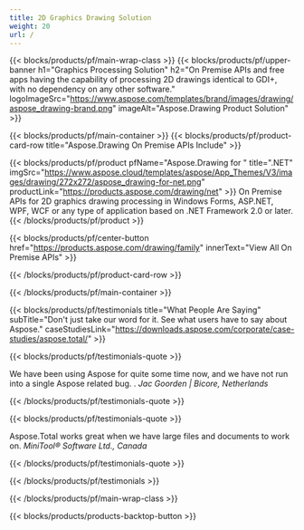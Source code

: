 ```yaml
---
title: 2D Graphics Drawing Solution 
weight: 20
url: /
---
```


{{< blocks/products/pf/main-wrap-class >}}
{{< blocks/products/pf/upper-banner h1="Graphics Processing Solution" h2="On Premise APIs and free apps having the capability of processing 2D drawings identical to GDI+, with no dependency on any other software." logoImageSrc="https://www.aspose.com/templates/brand/images/drawing/aspose_drawing-brand.png" imageAlt="Aspose.Drawing Product Solution" >}}

{{< blocks/products/pf/main-container >}}
{{< blocks/products/pf/product-card-row title="Aspose.Drawing On Premise APIs Include" >}}

{{< blocks/products/pf/product pfName="Aspose.Drawing for " title=".NET" imgSrc="https://www.aspose.cloud/templates/aspose/App_Themes/V3/images/drawing/272x272/aspose_drawing-for-net.png" productLink="https://products.aspose.com/drawing/net" >}}
On Premise APIs for 2D graphics drawing processing in Windows Forms, ASP.NET, WPF, WCF or any type of application based on .NET Framework 2.0 or later.
{{< /blocks/products/pf/product >}}

{{< blocks/products/pf/center-button href="https://products.aspose.com/drawing/family" innerText="View All On Premise APIs" >}}

{{< /blocks/products/pf/product-card-row >}}

{{< /blocks/products/pf/main-container >}}

{{< blocks/products/pf/testimonials title="What People Are Saying" subTitle="Don't just take our word for it. See what users have to say about Aspose." caseStudiesLink="https://downloads.aspose.com/corporate/case-studies/aspose.total/" >}}

{{< blocks/products/pf/testimonials-quote >}}
<p class="first">
 We have been using Aspose for quite some time now, and we have not run into a single Aspose related bug. .
 <em>
  Jac Goorden | Bicore, Netherlands
 </em>
</p>

{{< /blocks/products/pf/testimonials-quote >}}

{{< blocks/products/pf/testimonials-quote >}}
<p class="second">
 Aspose.Total works great when we have large files and documents to work on.
 <em>
  MiniTool® Software Ltd., Canada
 </em>
</p>

{{< /blocks/products/pf/testimonials-quote >}}

{{< /blocks/products/pf/testimonials >}}

{{< /blocks/products/pf/main-wrap-class >}}

{{< blocks/products/products-backtop-button >}}